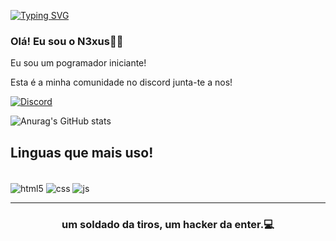 [![Typing SVG](https://readme-typing-svg.herokuapp.com?color=632883&lines=Welcome+to+my+profile)](https://git.io/typing-svg)

### Olá! Eu sou o N3xus🖐🏼 
Eu sou um pogramador iniciante!

Esta é a minha comunidade no discord junta-te a nos!

[![Discord](https://img.shields.io/badge/Discord-7289DA?style=for-the-badge&logo=discord&logoColor=white)](https://discord.gg/shFQXkgWsJ)

![Anurag's GitHub stats](https://github-readme-stats.vercel.app/api?username=N3xus014&show_icons=true&theme=dracula)

## Linguas que mais uso!

<div style="display: inline_block"><br/>
    <img align="center" alt="html5" src="https://img.shields.io/badge/HTML5-E34F26?style=for-the-badge&logo=html5&logoColor=white" />
    <img align="center" alt="css" src="https://img.shields.io/badge/CSS3-1572B6?style=for-the-badge&logo=css3&logoColor=white" />
    <img align="center" alt="js" src="https://img.shields.io/badge/JavaScript-F7DF1E?style=for-the-badge&logo=javascript&logoColor=black" />
</div>

<hr>

<h3 align='center'>
    um soldado da tiros, um hacker da enter.💻
</h3>
